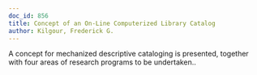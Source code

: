 ```yaml
---
doc_id: 856
title: Concept of an On-Line Computerized Library Catalog
author: Kilgour, Frederick G.
---
```


A concept for mechanized descriptive cataloging is presented, together
with four areas of research programs to be undertaken..